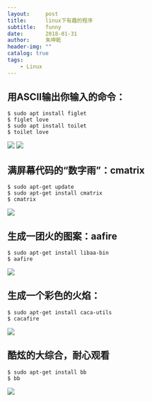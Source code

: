 ```yaml
---
layout:     post
title:      linux下有趣的程序
subtitle:   funny
date:       2018-01-31
author:     朱坤乾
header-img: ""
catalog: true
tags:
    - Linux
---
```


## 用ASCII输出你输入的命令：    
```
$ sudo apt install figlet
$ figlet love
$ sudo apt install toilet 
$ toilet love
```
![](https://i.imgur.com/Pu02UCM.png)
![](https://i.imgur.com/7czsQ2V.png)

## 满屏幕代码的“数字雨”：cmatrix
```
$ sudo apt-get update
$ sudo apt-get install cmatrix
$ cmatrix
```
![](https://i.imgur.com/ZDMELRp.png)

## 生成一团火的图案：aafire
```
$ sudo apt-get install libaa-bin
$ aafire
```
![](https://i.imgur.com/qzp9Q47.png)

## 生成一个彩色的火焰：
```
$ sudo apt-get install caca-utils
$ cacafire
``` 
![](https://i.imgur.com/ZqaO25q.png)

## 酷炫的大综合，耐心观看
```
$ sudo apt-get install bb
$ bb
```
![](https://i.imgur.com/YZ3RXob.png)